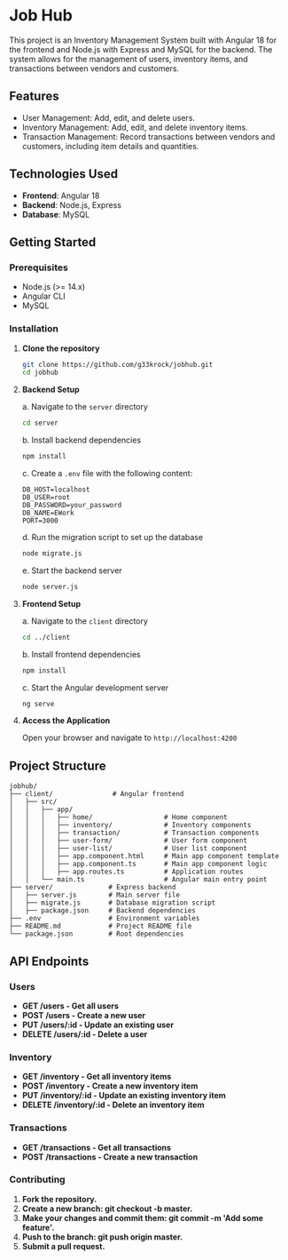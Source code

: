 # Job Hub

This project is an Inventory Management System built with Angular 18 for the frontend and Node.js with Express and MySQL for the backend. The system allows for the management of users, inventory items, and transactions between vendors and customers.

## Features

- User Management: Add, edit, and delete users.
- Inventory Management: Add, edit, and delete inventory items.
- Transaction Management: Record transactions between vendors and customers, including item details and quantities.

## Technologies Used

- **Frontend**: Angular 18
- **Backend**: Node.js, Express
- **Database**: MySQL

## Getting Started

### Prerequisites

- Node.js (>= 14.x)
- Angular CLI
- MySQL

### Installation

1. **Clone the repository**

    ```sh
    git clone https://github.com/g33krock/jobhub.git
    cd jobhub
    ```

2. **Backend Setup**

    a. Navigate to the `server` directory

    ```sh
    cd server
    ```

    b. Install backend dependencies

    ```sh
    npm install
    ```

    c. Create a `.env` file with the following content:

    ```env
    DB_HOST=localhost
    DB_USER=root
    DB_PASSWORD=your_password
    DB_NAME=EWork
    PORT=3000
    ```

    d. Run the migration script to set up the database

    ```sh
    node migrate.js
    ```

    e. Start the backend server

    ```sh
    node server.js
    ```

3. **Frontend Setup**

    a. Navigate to the `client` directory

    ```sh
    cd ../client
    ```

    b. Install frontend dependencies

    ```sh
    npm install
    ```

    c. Start the Angular development server

    ```sh
    ng serve
    ```

4. **Access the Application**

    Open your browser and navigate to `http://localhost:4200`

## Project Structure

```plaintext
jobhub/
├── client/               # Angular frontend
│   ├── src/
│   │   ├── app/
│   │   │   ├── home/                  # Home component
│   │   │   ├── inventory/             # Inventory components
│   │   │   ├── transaction/           # Transaction components
│   │   │   ├── user-form/             # User form component
│   │   │   ├── user-list/             # User list component
│   │   │   ├── app.component.html     # Main app component template
│   │   │   ├── app.component.ts       # Main app component logic
│   │   │   ├── app.routes.ts          # Application routes
│   │   └── main.ts                    # Angular main entry point
├── server/              # Express backend
│   ├── server.js        # Main server file
│   ├── migrate.js       # Database migration script
│   ├── package.json     # Backend dependencies
├── .env                 # Environment variables
├── README.md            # Project README file
└── package.json         # Root dependencies
```

## API Endpoints

### Users

- **GET /users - Get all users**
- **POST /users - Create a new user**
- **PUT /users/:id - Update an existing user**
- **DELETE /users/:id - Delete a user**

### Inventory

- **GET /inventory - Get all inventory items**
- **POST /inventory - Create a new inventory item**
- **PUT /inventory/:id - Update an existing inventory item**
- **DELETE /inventory/:id - Delete an inventory item**

### Transactions

- **GET /transactions - Get all transactions**
- **POST /transactions - Create a new transaction**

### Contributing
1. **Fork the repository.**
2. **Create a new branch: git checkout -b master.**
3. **Make your changes and commit them: git commit -m 'Add some feature'.**
4. **Push to the branch: git push origin master.**
5. **Submit a pull request.**